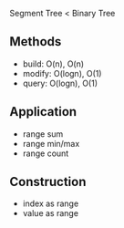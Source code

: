 Segment Tree < Binary Tree

## Methods
- build: O(n), O(n)
- modify: O(logn), O(1)
- query: O(logn), O(1)

## Application
- range sum
- range min/max
- range count

## Construction
- index as range
- value as range
